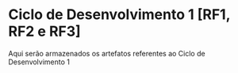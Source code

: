 Ciclo de Desenvolvimento 1 [RF1, RF2 e RF3]
===========================================


Aqui serão armazenados os artefatos referentes ao Ciclo de Desenvolvimento 1

